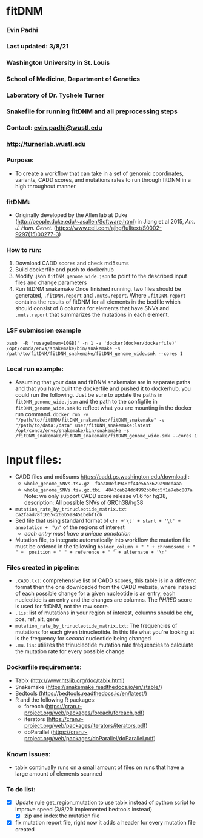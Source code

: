 # fitDNM
### Evin Padhi
### Last updated: 3/8/21
### Washington University in St. Louis
### School of Medicine, Department of Genetics
### Laboratory of Dr. Tychele Turner
### Snakefile for running fitDNM and all preprocessing steps
### Contact: evin.padhi@wustl.edu
### http://turnerlab.wustl.edu


### Purpose:
- To create a workflow that can take in a set of genomic coordinates, variants, CADD scores, and mutations rates to run through fitDNM in a high throughout manner

### fitDNM:
- Originally developed by the Allen lab at Duke (http://people.duke.edu/~asallen/Software.html) in Jiang et al 2015, *Am. J. Hum. Genet.*  (https://www.cell.com/ajhg/fulltext/S0002-9297(15)00277-3)


### How to run:
1. Download CADD scores and check md5sums
2. Build dockerfile and push to dockerhub
3. Modify .json  `fitDNM_genome_wide.json` to point to the described input files and change parameters
4. Run fitDNM snakemake
Once finished running, two files should be generated, `.fitDNM.report` and `.muts.report`. Where `.fitDNM.report` contains the results of fitDNM for all elements in the bedfile which should consist of 8 columns for elements that have SNVs and `.muts.report` that summarizes the mutations in each element.

### LSF submission example
`bsub  -R 'rusage[mem=10GB]' -n 1 -a 'docker(docker/dockerfile)' /opt/conda/envs/snakemake/bin/snakemake -s /path/to/fitDNM/fitDNM_snakemake/fitDNM_genome_wide.smk --cores 1 `


### Local run example:
- Assuming that your data and fitDNM snakemake are in separate paths and that you have built the dockerfile and pushed it to dockerhub, you could run the following. Just be sure to update the paths in `fitDNM_genome_wide.json` and the path to the configfile in `fitDNM_genome_wide.smk` to reflect what you are mounting in the docker run command.
`docker run -v "/path/to/fitDNM/fitDNM_snakemake:/fitDNM_snakemake" -v "/path/to/data:/data" user/fitDNM_snakemake:latest /opt/conda/envs/snakemake/bin/snakemake -s /fitDNM_snakemake/fitDNM_snakemake/fitDNM_genome_wide.smk --cores 1`


# Input files:
- CADD files and md5sums https://cadd.gs.washington.edu/download :
  - `whole_genome_SNVs.tsv.gz  faaa80ef3948cf44e56a3629a90cdaaa`  
  - `whole_genome_SNVs.tsv.gz.tbi  4843cab24dd4992bb0cc5f1a7ebc807a`
     Note: we only support CADD score release v1.6 for hg38, description: All possible SNVs of GRCh38/hg38
- `mutation_rate_by_trinucleotide_matrix.txt ca2faad78f1055c266b5a8451bebf1cb`
- Bed file that using standard format of `chr +'\t' + start + '\t' + annotation + '\n'` of the regions of interest
  - *each entry must have a unique annotation*
- Mutation file, to integrate automatically into workflow the mutation file must be ordered in the following
  `holder_column + " " + chromosome + " " +  position + " " + reference + " " + alternate + '\n'`


### Files created in pipeline:
- `.CADD.txt`: comprehensive list of CADD scores, this table is in a different format then the one downloaded from the CADD website, where instead of each possible change for a given nucleotide is an entry, each nucleotide is an entry and the changes are columns. The *PHRED* score is used for fitDNM, not the raw score.
- `.lis`: list of mutations in your region of interest, columns should be chr, pos, ref, alt, gene
- `mutation_rate_by_trinucleotide_matrix.txt`: The frequencies of mutations for each given trinucleotide. In this file what you're looking at is the frequency for *second* nucleotide  being changed
- `.mu.lis`: utilizes the trinucleotide mutation rate frequencies to calculate the mutation rate for every possible change


### Dockerfile requirements:
- Tabix (http://www.htslib.org/doc/tabix.html)
- Snakemake (https://snakemake.readthedocs.io/en/stable/)
- Bedtools (https://bedtools.readthedocs.io/en/latest/)
- R and the following R packages:
  - foreach (https://cran.r-project.org/web/packages/foreach/foreach.pdf)
  - iterators (https://cran.r-project.org/web/packages/iterators/iterators.pdf)
  - doParallel (https://cran.r-project.org/web/packages/doParallel/doParallel.pdf)


### Known issues:
- tabix continually runs on a small amount of files on runs that have a large amount of elements scanned

### To do list:
- [x] Update rule get_region_mutation to use tabix instead of python script to improve speed (3/8/21: implemented bedtools instead)
  - [x] zip and index the mutation file  
- [x] fix mutation report file, right now it adds a header for every mutation file created
